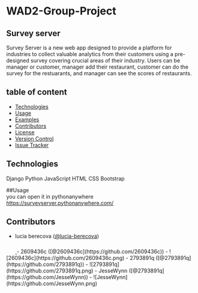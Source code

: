 # WAD2-Group-Project

## Survey server<br>
Survey Server is a new web app designed to provide a platform for industries to collect valuable analytics from their customers using a pre-designed survey covering crucial areas of their industry. Users can be manager or customer, manager add their restaurant, customer can do the survey for the restuarants, and manager can see the scores of restaurants.

## table of content
- [Technologies](#installation)
- [Usage](#usage)
- [Examples](#examples)
- [Contributors](#contributors)
- [License](#license)
- [Version Control](#version-control)
- [Issue Tracker](#issue-tracker)

## Technologies<br>
Django
Python
JavaScript
HTML
CSS
Bootstrap

##Usage<br>
you can open it in pythonanywhere https://surveyserver.pythonanywhere.com/

## Contributors<br>
- lucia berecova ([@lucia-berecova](https://github.com/lucia-berecova))

<a href="https://github.com/lucia-berecova">
  <svg width="24" height="24" viewBox="0 0 24 24">
  
  </svg>
</a>
- 2609436c ([@2609436c](https://github.com/2609436c))
- ![2609436c](https://github.com/2609436c.png)
- 2793891q ([@2793891q](https://github.com/2793891q))
- ![2793891q](https://github.com/2793891q.png)
- JesseWynn ([@2793891q](https://github.com/JesseWynn))
- ![JesseWynn](https://github.com/JesseWynn.png)


